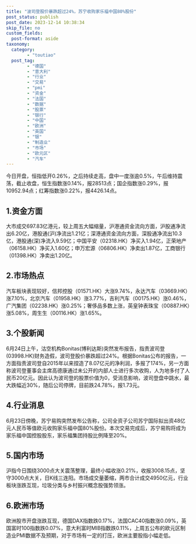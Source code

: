 ```yaml
---
title: "波司登股价暴跌超过24%，苏宁收购家乐福中国80%股份"
post_status: publish
post_date: 2023-12-14 10:38:34
skip_file: no
custom_fields: 
  post-format: aside
taxonomy:
  category:
        - "toutiao"
  post_tag:
        - "德国"
        - "意大利"
        - "行业"
        - "交易"
        - "pmi"
        - "资金"
        - "法国"
        - "数据"
        - "股票"
        - "银行"
        - "中国"
        - "欧洲"
        - "英国"
        - "银"
        - "制造业"
        - "市场"
        - "欧元区"
        - "汽车"
---
```


今日开盘，恒指低开0.26%，之后持续走高，盘中一度涨逾0.5%，午后维持震荡，截止收盘，恒生指数涨0.14%，报28513点；国企指数涨0.29%，报10952.94点；红筹指数涨0.22%，报4426.14点。

## 1.资金方面

大市成交697.83亿港元，较上周五大幅缩量，沪港通资金流向方面，沪股通净流出6.20亿，港股通(沪)净流出1.21亿；深港通资金流向方面，深股通净流出10.3亿，港股通(深)净流入9.59亿；中国平安（02318.HK）净买入1.94亿，正荣地产（06158.HK）净买入1.60亿；申万宏源（06806.HK）净卖出1.87亿，工商银行（01398.HK）净卖出1.20亿。

## 2.市场热点

汽车板块表现较好，信邦控股（01571.HK）大涨9.74%，永达汽车（03669.HK）涨7.10%，北京汽车（01958.HK）涨3.77%，吉利汽车（00175.HK）涨0.46%，广汽集团（02238.HK）涨0.25%；奢侈品多数上涨，英皇钟表珠宝（00887.HK）涨5.08%，周生生（00116.HK）涨1.65%。

## 3.个股新闻

6月24日上午，沽空机构Bonitas(博利达斯)突然发布报告，指责波司登(03998.HK)财务造假，波司登股价暴跌超过24%。根据Bonitas公布的报告，一方面指责波司登自2015年以来捏造了8.07亿元的净利润，多报了174%，另一方面称波司登董事会主席高德康通过未公开的内部人士进行多次收购，人为地多付了人民币20亿元。因此认为波司登的股票价值为0，受消息影响，波司登盘中跳水，最大跌幅近30%，随后公司停牌，目前跌24.78%，报1.73元。

## 4.行业消息

6月23日傍晚，苏宁易购突然发布公告称，公司全资子公司苏宁国际拟出资48亿元人民币等值欧元收购家乐福中国80%股份。本次交易完成后，苏宁易购将成为家乐福中国控股股东，家乐福集团持股比例降至20%。

## 5.国内市场

沪指今日围绕3000点大关震荡整理，最终小幅收涨0.21%，收报3008.15点，坚守3000点大关，日K线三连阳。市场成交量萎缩，两市合计成交4950亿元，行业板块涨跌互现，垃圾分类与乡村振兴概念股强势领涨。

## 6.欧洲市场

欧洲股市开盘涨跌互现，德国DAX指数跌0.17%，法国CAC40指数涨0.09%，英国富时100指数跌0.07%，意大利富时MIB指数跌0.11%，上周五公布的欧元区制造业PMI数据不及预期，对于市场有一定的打压，欧洲主要股指小幅走低。
